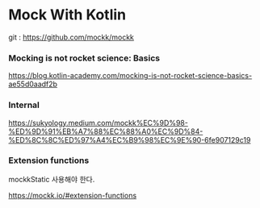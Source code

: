 # Mock With Kotlin

git : https://github.com/mockk/mockk

### Mocking is not rocket science: Basics

https://blog.kotlin-academy.com/mocking-is-not-rocket-science-basics-ae55d0aadf2b


### Internal

https://sukyology.medium.com/mockk%EC%9D%98-%ED%9D%91%EB%A7%88%EC%88%A0%EC%9D%84-%ED%8C%8C%ED%97%A4%EC%B9%98%EC%9E%90-6fe907129c19

### Extension functions

mockkStatic 사용해야 한다. 

https://mockk.io/#extension-functions